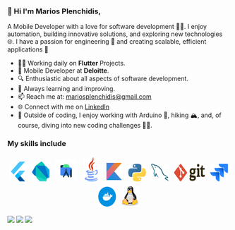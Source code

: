 ### 👋 Hi I'm Marios Plenchidis,

A Mobile Developer with a love for software development 👨‍💻. I enjoy automation, building innovative solutions, and exploring new technologies 🌐. I have a passion for engineering 🤖 and creating scalable, efficient applications 🚀

- 👨‍💻 Working daily on <strong>Flutter</strong> Projects.<br>
- 📱 Mobile Developer at <strong>Deloitte</strong>.<br>
- 🔍 Enthusiastic about all aspects of software development.<br>
- 📖 Always learning and improving.<br>
- 📫 Reach me at: <a href= "mailto: mariosplenchidis@gmail.com"> mariosplenchidis@gmail.com</a><br>
- 🌐 Connect with me on <a href="https://www.linkedin.com/in/mariosplen" target="_blank">LinkedIn</a><br>
- 💬 Outside of coding, I enjoy working with Arduino 🤖, hiking 🏔️, and, of course, diving into new coding challenges 👨‍💻.<br>



### My skills include

<p align="center">
 <img title="Flutter" alt="Flutter" src="svg/flutter.svg" width="40" height="45" style="vertical-align:down; margin:4px"/>
 <img title="Dart" alt="Dart" src="svg/dart.svg" width="40" height="45" style="vertical-align:down; margin:4px"/>
 <img title="android" alt="android" src="svg/android.svg" width="50" height="50" style="vertical-align:down; margin:4px"/>
 <img title="Java" alt="Java" src="svg/java.svg" width="40" height="55" style="vertical-align:down; margin:4px"/>
 <img title="Kotlin" alt="Kotlin" src="svg/kotlin.svg" width="40" height="45" style="vertical-align:down; margin:4px"/>
	<img title="Python" alt="Python" src="svg/python.svg" width="40" height="40" style="vertical-align:down; margin:4px"/>
	<img title="MySQL" alt="MySQL" src="svg/mysql.svg" width="40" height="40" style="vertical-align:down; margin:4px"/>
	<img title="Git" alt="Git" src="svg/git.svg" width="70" height="40" style="vertical-align:down; margin:4px"/>
	<img title="jira" alt="jira" src="svg/jira.svg" width="40" style="vertical-align:down; margin:4px"/>
 <img title="Docker" alt="Docker" src="svg/docker.svg" width="40" height="45" style="vertical-align:down; margin:4px"/>
	<img title="linux" alt="linux" src="svg/linux.svg" width="40" style="vertical-align:down; margin:4px"/>	

<a target="_blank" href="https://www.linkedin.com/in/mariosplen"><img src="https://img.shields.io/badge/-LinkedIn-0077B5?style=for-the-badge&logo=Linkedin&logoColor=white"></img></a>
<a target="_blank" href="https://www.instagram.com/mariosplen/"><img src="https://img.shields.io/badge/Instagram-E4405F?style=for-the-badge&logo=instagram&logoColor=white"></img></a>
<a target="_blank" href="mailto:mariosplenchidis@gmail.com"><img src="https://img.shields.io/badge/-Gmail-D14836?style=for-the-badge&logo=Gmail&logoColor=white"></img></a>
</p>
